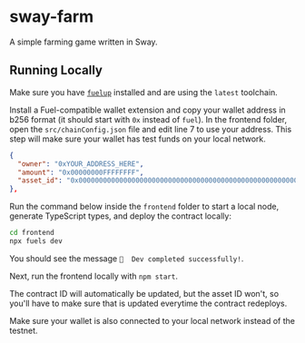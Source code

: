 # sway-farm

A simple farming game written in Sway.

## Running Locally

Make sure you have [`fuelup`](https://docs.fuel.network/guides/installation/) installed and are using the `latest` toolchain.

Install a Fuel-compatible wallet extension and copy your wallet address in b256 format (it should start with `0x` instead of `fuel`). In the frontend folder, open the `src/chainConfig.json` file and edit line 7 to use your address. This step will make sure your wallet has test funds on your local network.

```json
{
  "owner": "0xYOUR_ADDRESS_HERE",
  "amount": "0x00000000FFFFFFFF",
  "asset_id": "0x0000000000000000000000000000000000000000000000000000000000000000"
},
```

Run the command below inside the `frontend` folder to start a local node, generate TypeScript types, and deploy the contract locally:

```sh
cd frontend
npx fuels dev
```

You should see the message `🎉  Dev completed successfully!`.

Next, run the frontend locally with `npm start`.

The contract ID will automatically be updated, but the asset ID won't, so you'll have to make sure that is updated everytime the contract redeploys.

Make sure your wallet is also connected to your local network instead of the testnet.

<!-- Auto-update: 2025-10-15T13:38:31.822104 -->
